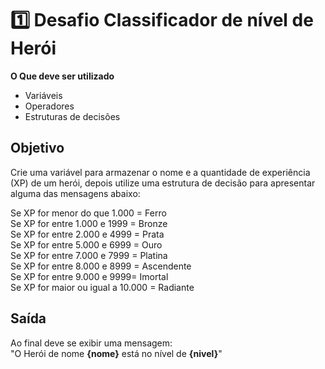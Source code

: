 # 1️⃣ Desafio Classificador de nível de Herói

**O Que deve ser utilizado**

- Variáveis
- Operadores
- Estruturas de decisões

## Objetivo

Crie uma variável para armazenar o nome e a quantidade de experiência (XP) de um herói, depois utilize uma estrutura de decisão para apresentar alguma das mensagens abaixo:

Se XP for menor do que 1.000 = Ferro\
Se XP for entre 1.000 e 1999 = Bronze\
Se XP for entre 2.000 e 4999 = Prata\
Se XP for entre 5.000 e 6999 = Ouro\
Se XP for entre 7.000 e 7999 = Platina\
Se XP for entre 8.000 e 8999 = Ascendente\
Se XP for entre 9.000 e 9999= Imortal\
Se XP for maior ou igual a 10.000 = Radiante

## Saída

Ao final deve se exibir uma mensagem:\
"O Herói de nome **{nome}** está no nível de **{nivel}**"

